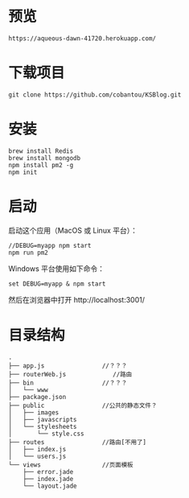 # 预览
```angular2html
https://aqueous-dawn-41720.herokuapp.com/

```
# 下载项目
```
git clone https://github.com/cobantou/KSBlog.git
```

# 安装
```
brew install Redis
brew install mongodb
npm install pm2 -g 
npm init
```

# 启动
启动这个应用（MacOS 或 Linux 平台）：
```
//DEBUG=myapp npm start
npm run pm2
```
Windows 平台使用如下命令：
```
set DEBUG=myapp & npm start
```
然后在浏览器中打开 http://localhost:3001/ 

# 目录结构
```
.
├── app.js                //？？？
├── routerWeb.js             //路由
├── bin                   //？？？                    
│   └── www
├── package.json          
├── public                //公共的静态文件？
│   ├── images
│   ├── javascripts
│   └── stylesheets
│       └── style.css
├── routes                //路由[不用了]
│   ├── index.js
│   └── users.js
└── views                 //页面模板
    ├── error.jade
    ├── index.jade
    └── layout.jade

```